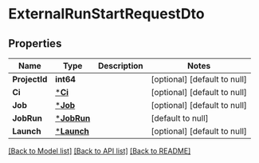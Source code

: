 # ExternalRunStartRequestDto

## Properties
Name | Type | Description | Notes
------------ | ------------- | ------------- | -------------
**ProjectId** | **int64** |  | [optional] [default to null]
**Ci** | [***Ci**](Ci.md) |  | [optional] [default to null]
**Job** | [***Job**](Job.md) |  | [optional] [default to null]
**JobRun** | [***JobRun**](JobRun.md) |  | [default to null]
**Launch** | [***Launch**](Launch.md) |  | [optional] [default to null]

[[Back to Model list]](../README.md#documentation-for-models) [[Back to API list]](../README.md#documentation-for-api-endpoints) [[Back to README]](../README.md)

